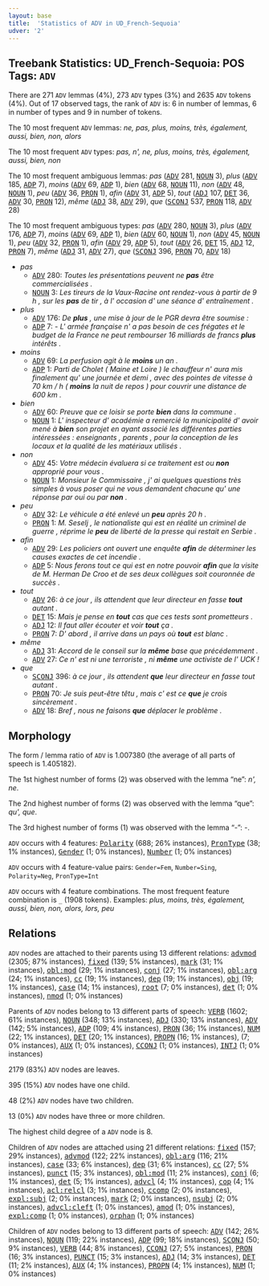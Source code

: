 ```yaml
---
layout: base
title:  'Statistics of ADV in UD_French-Sequoia'
udver: '2'
---
```


## Treebank Statistics: UD_French-Sequoia: POS Tags: `ADV`

There are 271 `ADV` lemmas (4%), 273 `ADV` types (3%) and 2635 `ADV` tokens (4%).
Out of 17 observed tags, the rank of `ADV` is: 6 in number of lemmas, 6 in number of types and 9 in number of tokens.

The 10 most frequent `ADV` lemmas: <em>ne, pas, plus, moins, très, également, aussi, bien, non, alors</em>

The 10 most frequent `ADV` types:  <em>pas, n', ne, plus, moins, très, également, aussi, bien, non</em>

The 10 most frequent ambiguous lemmas: <em>pas</em> (<tt><a href="fr_sequoia-pos-ADV.html">ADV</a></tt> 281, <tt><a href="fr_sequoia-pos-NOUN.html">NOUN</a></tt> 3), <em>plus</em> (<tt><a href="fr_sequoia-pos-ADV.html">ADV</a></tt> 185, <tt><a href="fr_sequoia-pos-ADP.html">ADP</a></tt> 7), <em>moins</em> (<tt><a href="fr_sequoia-pos-ADV.html">ADV</a></tt> 69, <tt><a href="fr_sequoia-pos-ADP.html">ADP</a></tt> 1), <em>bien</em> (<tt><a href="fr_sequoia-pos-ADV.html">ADV</a></tt> 68, <tt><a href="fr_sequoia-pos-NOUN.html">NOUN</a></tt> 11), <em>non</em> (<tt><a href="fr_sequoia-pos-ADV.html">ADV</a></tt> 48, <tt><a href="fr_sequoia-pos-NOUN.html">NOUN</a></tt> 1), <em>peu</em> (<tt><a href="fr_sequoia-pos-ADV.html">ADV</a></tt> 36, <tt><a href="fr_sequoia-pos-PRON.html">PRON</a></tt> 1), <em>afin</em> (<tt><a href="fr_sequoia-pos-ADV.html">ADV</a></tt> 31, <tt><a href="fr_sequoia-pos-ADP.html">ADP</a></tt> 5), <em>tout</em> (<tt><a href="fr_sequoia-pos-ADJ.html">ADJ</a></tt> 107, <tt><a href="fr_sequoia-pos-DET.html">DET</a></tt> 36, <tt><a href="fr_sequoia-pos-ADV.html">ADV</a></tt> 30, <tt><a href="fr_sequoia-pos-PRON.html">PRON</a></tt> 12), <em>même</em> (<tt><a href="fr_sequoia-pos-ADJ.html">ADJ</a></tt> 38, <tt><a href="fr_sequoia-pos-ADV.html">ADV</a></tt> 29), <em>que</em> (<tt><a href="fr_sequoia-pos-SCONJ.html">SCONJ</a></tt> 537, <tt><a href="fr_sequoia-pos-PRON.html">PRON</a></tt> 118, <tt><a href="fr_sequoia-pos-ADV.html">ADV</a></tt> 28)

The 10 most frequent ambiguous types:  <em>pas</em> (<tt><a href="fr_sequoia-pos-ADV.html">ADV</a></tt> 280, <tt><a href="fr_sequoia-pos-NOUN.html">NOUN</a></tt> 3), <em>plus</em> (<tt><a href="fr_sequoia-pos-ADV.html">ADV</a></tt> 176, <tt><a href="fr_sequoia-pos-ADP.html">ADP</a></tt> 7), <em>moins</em> (<tt><a href="fr_sequoia-pos-ADV.html">ADV</a></tt> 69, <tt><a href="fr_sequoia-pos-ADP.html">ADP</a></tt> 1), <em>bien</em> (<tt><a href="fr_sequoia-pos-ADV.html">ADV</a></tt> 60, <tt><a href="fr_sequoia-pos-NOUN.html">NOUN</a></tt> 1), <em>non</em> (<tt><a href="fr_sequoia-pos-ADV.html">ADV</a></tt> 45, <tt><a href="fr_sequoia-pos-NOUN.html">NOUN</a></tt> 1), <em>peu</em> (<tt><a href="fr_sequoia-pos-ADV.html">ADV</a></tt> 32, <tt><a href="fr_sequoia-pos-PRON.html">PRON</a></tt> 1), <em>afin</em> (<tt><a href="fr_sequoia-pos-ADV.html">ADV</a></tt> 29, <tt><a href="fr_sequoia-pos-ADP.html">ADP</a></tt> 5), <em>tout</em> (<tt><a href="fr_sequoia-pos-ADV.html">ADV</a></tt> 26, <tt><a href="fr_sequoia-pos-DET.html">DET</a></tt> 15, <tt><a href="fr_sequoia-pos-ADJ.html">ADJ</a></tt> 12, <tt><a href="fr_sequoia-pos-PRON.html">PRON</a></tt> 7), <em>même</em> (<tt><a href="fr_sequoia-pos-ADJ.html">ADJ</a></tt> 31, <tt><a href="fr_sequoia-pos-ADV.html">ADV</a></tt> 27), <em>que</em> (<tt><a href="fr_sequoia-pos-SCONJ.html">SCONJ</a></tt> 396, <tt><a href="fr_sequoia-pos-PRON.html">PRON</a></tt> 70, <tt><a href="fr_sequoia-pos-ADV.html">ADV</a></tt> 18)


* <em>pas</em>
  * <tt><a href="fr_sequoia-pos-ADV.html">ADV</a></tt> 280: <em>Toutes les présentations peuvent ne <b>pas</b> être commercialisées .</em>
  * <tt><a href="fr_sequoia-pos-NOUN.html">NOUN</a></tt> 3: <em>Les tireurs de la Vaux-Racine ont rendez-vous à partir de 9 h , sur les <b>pas</b> de tir , à l' occasion d' une séance d' entraînement .</em>
* <em>plus</em>
  * <tt><a href="fr_sequoia-pos-ADV.html">ADV</a></tt> 176: <em>De <b>plus</b> , une mise à jour de le PGR devra être soumise :</em>
  * <tt><a href="fr_sequoia-pos-ADP.html">ADP</a></tt> 7: <em>- L' armée française n' a pas besoin de ces frégates et le budget de la France ne peut rembourser 16 milliards de francs <b>plus</b> intérêts .</em>
* <em>moins</em>
  * <tt><a href="fr_sequoia-pos-ADV.html">ADV</a></tt> 69: <em>La perfusion agit à le <b>moins</b> un an .</em>
  * <tt><a href="fr_sequoia-pos-ADP.html">ADP</a></tt> 1: <em>Parti de Cholet ( Maine et Loire ) le chauffeur n' aura mis finalement qu' une journée et demi , avec des pointes de vitesse à 70 km / h ( <b>moins</b> la nuit de repos ) pour couvrir une distance de 600 km .</em>
* <em>bien</em>
  * <tt><a href="fr_sequoia-pos-ADV.html">ADV</a></tt> 60: <em>Preuve que ce loisir se porte <b>bien</b> dans la commune .</em>
  * <tt><a href="fr_sequoia-pos-NOUN.html">NOUN</a></tt> 1: <em>L' inspecteur d' académie a remercié la municipalité d' avoir mené à <b>bien</b> son projet en ayant associé les différentes parties intéressées : enseignants , parents , pour la conception de les locaux et la qualité de les matériaux utilisés .</em>
* <em>non</em>
  * <tt><a href="fr_sequoia-pos-ADV.html">ADV</a></tt> 45: <em>Votre médecin évaluera si ce traitement est ou <b>non</b> approprié pour vous .</em>
  * <tt><a href="fr_sequoia-pos-NOUN.html">NOUN</a></tt> 1: <em>Monsieur le Commissaire , j' ai quelques questions très simples à vous poser qui ne vous demandent chacune qu' une réponse par oui ou par <b>non</b> .</em>
* <em>peu</em>
  * <tt><a href="fr_sequoia-pos-ADV.html">ADV</a></tt> 32: <em>Le véhicule a été enlevé un <b>peu</b> après 20 h .</em>
  * <tt><a href="fr_sequoia-pos-PRON.html">PRON</a></tt> 1: <em>M. Seselj , le nationaliste qui est en réalité un criminel de guerre , réprime le <b>peu</b> de liberté de la presse qui restait en Serbie .</em>
* <em>afin</em>
  * <tt><a href="fr_sequoia-pos-ADV.html">ADV</a></tt> 29: <em>Les policiers ont ouvert une enquête <b>afin</b> de déterminer les causes exactes de cet incendie .</em>
  * <tt><a href="fr_sequoia-pos-ADP.html">ADP</a></tt> 5: <em>Nous ferons tout ce qui est en notre pouvoir <b>afin</b> que la visite de M. Herman De Croo et de ses deux collègues soit couronnée de succès .</em>
* <em>tout</em>
  * <tt><a href="fr_sequoia-pos-ADV.html">ADV</a></tt> 26: <em>à ce jour , ils attendent que leur directeur en fasse <b>tout</b> autant .</em>
  * <tt><a href="fr_sequoia-pos-DET.html">DET</a></tt> 15: <em>Mais je pense en <b>tout</b> cas que ces tests sont prometteurs .</em>
  * <tt><a href="fr_sequoia-pos-ADJ.html">ADJ</a></tt> 12: <em>Il faut aller écouter et voir <b>tout</b> ça .</em>
  * <tt><a href="fr_sequoia-pos-PRON.html">PRON</a></tt> 7: <em>D' abord , il arrive dans un pays où <b>tout</b> est blanc .</em>
* <em>même</em>
  * <tt><a href="fr_sequoia-pos-ADJ.html">ADJ</a></tt> 31: <em>Accord de le conseil sur la <b>même</b> base que précédemment .</em>
  * <tt><a href="fr_sequoia-pos-ADV.html">ADV</a></tt> 27: <em>Ce n' est ni une terroriste , ni <b>même</b> une activiste de l' UCK !</em>
* <em>que</em>
  * <tt><a href="fr_sequoia-pos-SCONJ.html">SCONJ</a></tt> 396: <em>à ce jour , ils attendent <b>que</b> leur directeur en fasse tout autant .</em>
  * <tt><a href="fr_sequoia-pos-PRON.html">PRON</a></tt> 70: <em>Je suis peut-être têtu , mais c' est ce <b>que</b> je crois sincèrement .</em>
  * <tt><a href="fr_sequoia-pos-ADV.html">ADV</a></tt> 18: <em>Bref , nous ne faisons <b>que</b> déplacer le problème .</em>

## Morphology

The form / lemma ratio of `ADV` is 1.007380 (the average of all parts of speech is 1.405182).

The 1st highest number of forms (2) was observed with the lemma “ne”: <em>n', ne</em>.

The 2nd highest number of forms (2) was observed with the lemma “que”: <em>qu', que</em>.

The 3rd highest number of forms (1) was observed with the lemma “-”: <em>-</em>.

`ADV` occurs with 4 features: <tt><a href="fr_sequoia-feat-Polarity.html">Polarity</a></tt> (688; 26% instances), <tt><a href="fr_sequoia-feat-PronType.html">PronType</a></tt> (38; 1% instances), <tt><a href="fr_sequoia-feat-Gender.html">Gender</a></tt> (1; 0% instances), <tt><a href="fr_sequoia-feat-Number.html">Number</a></tt> (1; 0% instances)

`ADV` occurs with 4 feature-value pairs: `Gender=Fem`, `Number=Sing`, `Polarity=Neg`, `PronType=Int`

`ADV` occurs with 4 feature combinations.
The most frequent feature combination is `_` (1908 tokens).
Examples: <em>plus, moins, très, également, aussi, bien, non, alors, lors, peu</em>


## Relations

`ADV` nodes are attached to their parents using 13 different relations: <tt><a href="fr_sequoia-dep-advmod.html">advmod</a></tt> (2305; 87% instances), <tt><a href="fr_sequoia-dep-fixed.html">fixed</a></tt> (139; 5% instances), <tt><a href="fr_sequoia-dep-mark.html">mark</a></tt> (31; 1% instances), <tt><a href="fr_sequoia-dep-obl-mod.html">obl:mod</a></tt> (29; 1% instances), <tt><a href="fr_sequoia-dep-conj.html">conj</a></tt> (27; 1% instances), <tt><a href="fr_sequoia-dep-obl-arg.html">obl:arg</a></tt> (24; 1% instances), <tt><a href="fr_sequoia-dep-cc.html">cc</a></tt> (19; 1% instances), <tt><a href="fr_sequoia-dep-dep.html">dep</a></tt> (19; 1% instances), <tt><a href="fr_sequoia-dep-obj.html">obj</a></tt> (19; 1% instances), <tt><a href="fr_sequoia-dep-case.html">case</a></tt> (14; 1% instances), <tt><a href="fr_sequoia-dep-root.html">root</a></tt> (7; 0% instances), <tt><a href="fr_sequoia-dep-det.html">det</a></tt> (1; 0% instances), <tt><a href="fr_sequoia-dep-nmod.html">nmod</a></tt> (1; 0% instances)

Parents of `ADV` nodes belong to 13 different parts of speech: <tt><a href="fr_sequoia-pos-VERB.html">VERB</a></tt> (1602; 61% instances), <tt><a href="fr_sequoia-pos-NOUN.html">NOUN</a></tt> (348; 13% instances), <tt><a href="fr_sequoia-pos-ADJ.html">ADJ</a></tt> (330; 13% instances), <tt><a href="fr_sequoia-pos-ADV.html">ADV</a></tt> (142; 5% instances), <tt><a href="fr_sequoia-pos-ADP.html">ADP</a></tt> (109; 4% instances), <tt><a href="fr_sequoia-pos-PRON.html">PRON</a></tt> (36; 1% instances), <tt><a href="fr_sequoia-pos-NUM.html">NUM</a></tt> (22; 1% instances), <tt><a href="fr_sequoia-pos-DET.html">DET</a></tt> (20; 1% instances), <tt><a href="fr_sequoia-pos-PROPN.html">PROPN</a></tt> (16; 1% instances),  (7; 0% instances), <tt><a href="fr_sequoia-pos-AUX.html">AUX</a></tt> (1; 0% instances), <tt><a href="fr_sequoia-pos-CCONJ.html">CCONJ</a></tt> (1; 0% instances), <tt><a href="fr_sequoia-pos-INTJ.html">INTJ</a></tt> (1; 0% instances)

2179 (83%) `ADV` nodes are leaves.

395 (15%) `ADV` nodes have one child.

48 (2%) `ADV` nodes have two children.

13 (0%) `ADV` nodes have three or more children.

The highest child degree of a `ADV` node is 8.

Children of `ADV` nodes are attached using 21 different relations: <tt><a href="fr_sequoia-dep-fixed.html">fixed</a></tt> (157; 29% instances), <tt><a href="fr_sequoia-dep-advmod.html">advmod</a></tt> (122; 22% instances), <tt><a href="fr_sequoia-dep-obl-arg.html">obl:arg</a></tt> (116; 21% instances), <tt><a href="fr_sequoia-dep-case.html">case</a></tt> (33; 6% instances), <tt><a href="fr_sequoia-dep-dep.html">dep</a></tt> (31; 6% instances), <tt><a href="fr_sequoia-dep-cc.html">cc</a></tt> (27; 5% instances), <tt><a href="fr_sequoia-dep-punct.html">punct</a></tt> (15; 3% instances), <tt><a href="fr_sequoia-dep-obl-mod.html">obl:mod</a></tt> (11; 2% instances), <tt><a href="fr_sequoia-dep-conj.html">conj</a></tt> (6; 1% instances), <tt><a href="fr_sequoia-dep-det.html">det</a></tt> (5; 1% instances), <tt><a href="fr_sequoia-dep-advcl.html">advcl</a></tt> (4; 1% instances), <tt><a href="fr_sequoia-dep-cop.html">cop</a></tt> (4; 1% instances), <tt><a href="fr_sequoia-dep-acl-relcl.html">acl:relcl</a></tt> (3; 1% instances), <tt><a href="fr_sequoia-dep-ccomp.html">ccomp</a></tt> (2; 0% instances), <tt><a href="fr_sequoia-dep-expl-subj.html">expl:subj</a></tt> (2; 0% instances), <tt><a href="fr_sequoia-dep-mark.html">mark</a></tt> (2; 0% instances), <tt><a href="fr_sequoia-dep-nsubj.html">nsubj</a></tt> (2; 0% instances), <tt><a href="fr_sequoia-dep-advcl-cleft.html">advcl:cleft</a></tt> (1; 0% instances), <tt><a href="fr_sequoia-dep-amod.html">amod</a></tt> (1; 0% instances), <tt><a href="fr_sequoia-dep-expl-comp.html">expl:comp</a></tt> (1; 0% instances), <tt><a href="fr_sequoia-dep-orphan.html">orphan</a></tt> (1; 0% instances)

Children of `ADV` nodes belong to 13 different parts of speech: <tt><a href="fr_sequoia-pos-ADV.html">ADV</a></tt> (142; 26% instances), <tt><a href="fr_sequoia-pos-NOUN.html">NOUN</a></tt> (119; 22% instances), <tt><a href="fr_sequoia-pos-ADP.html">ADP</a></tt> (99; 18% instances), <tt><a href="fr_sequoia-pos-SCONJ.html">SCONJ</a></tt> (50; 9% instances), <tt><a href="fr_sequoia-pos-VERB.html">VERB</a></tt> (44; 8% instances), <tt><a href="fr_sequoia-pos-CCONJ.html">CCONJ</a></tt> (27; 5% instances), <tt><a href="fr_sequoia-pos-PRON.html">PRON</a></tt> (16; 3% instances), <tt><a href="fr_sequoia-pos-PUNCT.html">PUNCT</a></tt> (15; 3% instances), <tt><a href="fr_sequoia-pos-ADJ.html">ADJ</a></tt> (14; 3% instances), <tt><a href="fr_sequoia-pos-DET.html">DET</a></tt> (11; 2% instances), <tt><a href="fr_sequoia-pos-AUX.html">AUX</a></tt> (4; 1% instances), <tt><a href="fr_sequoia-pos-PROPN.html">PROPN</a></tt> (4; 1% instances), <tt><a href="fr_sequoia-pos-NUM.html">NUM</a></tt> (1; 0% instances)

